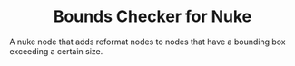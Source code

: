 <h1 align="center">Bounds Checker for Nuke</h1>

A nuke node that adds reformat nodes to nodes that have a bounding box exceeding a certain size.
